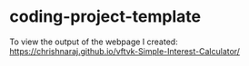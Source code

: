 # coding-project-template

To view the output of the webpage I created:
https://chrishnaraj.github.io/vftvk-Simple-Interest-Calculator/
